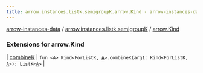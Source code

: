 ```yaml
---
title: arrow.instances.listk.semigroupK.arrow.Kind - arrow-instances-data
---
```


[arrow-instances-data](../../index.html) / [arrow.instances.listk.semigroupK](../index.html) / [arrow.Kind](./index.html)

### Extensions for arrow.Kind

| [combineK](combine-k.html) | `fun <A> Kind<ForListK, `[`A`](combine-k.html#A)`>.combineK(arg1: Kind<ForListK, `[`A`](combine-k.html#A)`>): ListK<`[`A`](combine-k.html#A)`>` |


